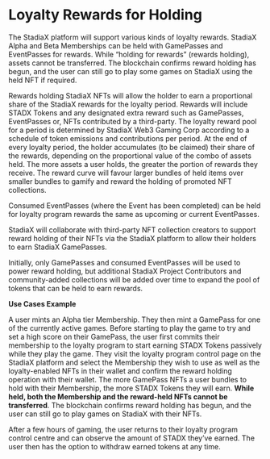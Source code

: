 # Loyalty Rewards for Holding

The StadiaX platform will support various kinds of loyalty rewards. StadiaX Alpha and Beta Memberships can be held with GamePasses and EventPasses for rewards. While “holding for rewards” (rewards holding), assets cannot be transferred. The blockchain confirms reward holding has begun, and the user can still go to play some games on StadiaX using the held NFT if required.

Rewards holding StadiaX NFTs will allow the holder to earn a proportional share of the StadiaX rewards for the loyalty period. Rewards will include STADX Tokens and any designated extra reward such as GamePasses, EventPasses or, NFTs contributed by a third-party. The loyalty reward pool for a period is determined by StadiaX Web3 Gaming Corp according to a schedule of token emissions and contributions per period. At the end of every loyalty period, the holder accumulates (to be claimed) their share of the rewards, depending on the proportional value of the combo of assets held. The more assets a user holds, the greater the portion of rewards they receive. The reward curve will favour larger bundles of held items over smaller bundles to gamify and reward the holding of promoted NFT collections.

Consumed EventPasses (where the Event has been completed) can be held for loyalty program rewards the same as upcoming or current EventPasses.

StadiaX will collaborate with third-party NFT collection creators to support reward holding of their NFTs via the StadiaX platform to allow their holders to earn StadiaX GamePasses.

Initially, only GamePasses and consumed EventPasses will be used to power reward holding, but additional StadiaX Project Contributors and community-added collections will be added over time to expand the pool of tokens that can be held to earn rewards.

**Use Cases Example**

A user mints an Alpha tier Membership. They then mint a GamePass for one of the currently active games. Before starting to play the game to try and set a high score on their GamePass, the user first commits their membership to the loyalty program to start earning STADX Tokens passively while they play the game. They visit the loyalty program control page on the StadiaX platform and select the Membership they wish to use as well as the loyalty-enabled NFTs in their wallet and confirm the reward holding operation with their wallet. The more GamePass NFTs a user bundles to hold with their Membership, the more STADX Tokens they will earn. **While held, both the Membership and the reward-held NFTs cannot be transferred**. The blockchain confirms reward holding has begun, and the user can still go to play games on StadiaX with their NFTs.

After a few hours of gaming, the user returns to their loyalty program control centre and can observe the amount of STADX they’ve earned. The user then has the option to withdraw earned tokens at any time.
